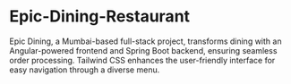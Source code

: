 # Epic-Dining-Restaurant
Epic Dining, a Mumbai-based full-stack project, transforms dining with an Angular-powered frontend and Spring Boot backend, ensuring seamless order processing. Tailwind CSS enhances the user-friendly interface for easy navigation through a diverse menu.
